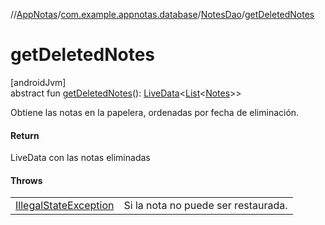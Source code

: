 //[AppNotas](../../../index.md)/[com.example.appnotas.database](../index.md)/[NotesDao](index.md)/[getDeletedNotes](get-deleted-notes.md)

# getDeletedNotes

[androidJvm]\
abstract fun [getDeletedNotes](get-deleted-notes.md)(): [LiveData](https://developer.android.com/reference/kotlin/androidx/lifecycle/LiveData.html)&lt;[List](https://kotlinlang.org/api/latest/jvm/stdlib/kotlin-stdlib/kotlin.collections/-list/index.html)&lt;[Notes](../-notes/index.md)&gt;&gt;

Obtiene las notas en la papelera, ordenadas por fecha de eliminación.

#### Return

LiveData con las notas eliminadas

#### Throws

| | |
|---|---|
| [IllegalStateException](https://developer.android.com/reference/kotlin/java/lang/IllegalStateException.html) | Si la nota no puede ser restaurada. |

